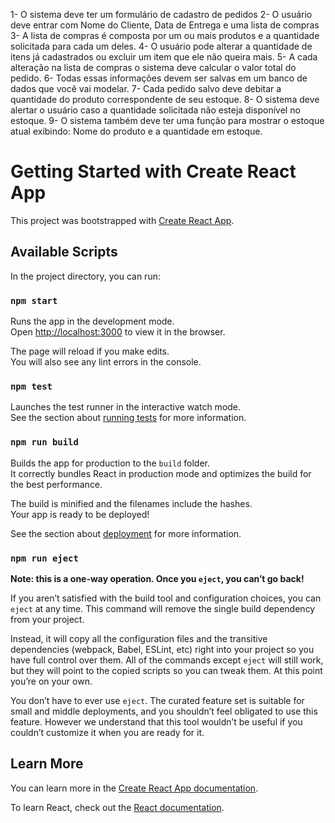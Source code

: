1- O sistema deve ter um formulário de cadastro de pedidos
2- O usuário deve entrar com Nome do Cliente, Data de Entrega e uma lista de compras
3- A lista de compras é composta por um ou mais produtos e a quantidade solicitada para
cada um deles.
4- O usuário pode alterar a quantidade de itens já cadastrados ou excluir um item que ele
não queira mais.
5- A cada alteração na lista de compras o sistema deve calcular o valor total do pedido.
6- Todas essas informações devem ser salvas em um banco de dados que você vai modelar.
7- Cada pedido salvo deve debitar a quantidade do produto correspondente de seu estoque.
8- O sistema deve alertar o usuário caso a quantidade solicitada não esteja disponível no
estoque.
9- O sistema também deve ter uma função para mostrar o estoque atual exibindo: Nome do
produto e a quantidade em estoque.

# Getting Started with Create React App

This project was bootstrapped with [Create React App](https://github.com/facebook/create-react-app).

## Available Scripts

In the project directory, you can run:

### `npm start`

Runs the app in the development mode.\
Open [http://localhost:3000](http://localhost:3000) to view it in the browser.

The page will reload if you make edits.\
You will also see any lint errors in the console.

### `npm test`

Launches the test runner in the interactive watch mode.\
See the section about [running tests](https://facebook.github.io/create-react-app/docs/running-tests) for more information.

### `npm run build`

Builds the app for production to the `build` folder.\
It correctly bundles React in production mode and optimizes the build for the best performance.

The build is minified and the filenames include the hashes.\
Your app is ready to be deployed!

See the section about [deployment](https://facebook.github.io/create-react-app/docs/deployment) for more information.

### `npm run eject`

**Note: this is a one-way operation. Once you `eject`, you can’t go back!**

If you aren’t satisfied with the build tool and configuration choices, you can `eject` at any time. This command will remove the single build dependency from your project.

Instead, it will copy all the configuration files and the transitive dependencies (webpack, Babel, ESLint, etc) right into your project so you have full control over them. All of the commands except `eject` will still work, but they will point to the copied scripts so you can tweak them. At this point you’re on your own.

You don’t have to ever use `eject`. The curated feature set is suitable for small and middle deployments, and you shouldn’t feel obligated to use this feature. However we understand that this tool wouldn’t be useful if you couldn’t customize it when you are ready for it.

## Learn More

You can learn more in the [Create React App documentation](https://facebook.github.io/create-react-app/docs/getting-started).

To learn React, check out the [React documentation](https://reactjs.org/).
